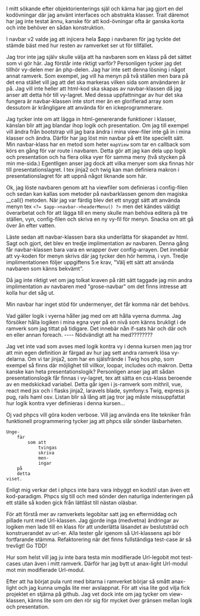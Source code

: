 I mitt sökande efter objektorienterings själ och kärna har jag gjort en del kodövningar där jag använt interfaces och abstrakta klasser. Trait däremot har jag inte testat ännu, kanske för att kod-övningar ofta är ganska korta och inte behöver en sådan konstruktion.

I navbar v2 valde jag att injicera hela $app i navbaren för jag tyckte det stämde bäst med hur resten av ramverket ser ut för tillfället.

Jag tror inte jag själv skulle välja att ha navbaren som en klass på det sättet som vi gör här. Jag förstår inte riktigt varför? Personligen tycker jag det tillhör vy-delen mer än php-delen. Jag har inte sett denna lösning i något annat ramverk. Som exempel, jag vill ha menyn på två ställen men bara på det ena stället vill jag att det ska markeras vilken sida som användaren är på. Jag vill inte heller att html-kod ska skapas av navbar-klassen då jag anser att detta hör till vy-lagret. Med dessa uppfattningar av hur det ska fungera är navbar-klassen inte stort mer än en glorifierad array som dessutom är krångligare att använda för en ickeprogrammerare.

Jag tycker inte om att lägga in html-genererande funktioner i klasser, känslan blir att jag blandar ihop logik och presentation. Om jag till exempel vill ändra från bootstrap vill jag bara ändra i mina view-filer inte gå in i mina klasser och ändra. Därför har jag löst min navbar på ett lite speciellt sätt. Min navbar-klass har en metod som heter `mapView` som tar en callback som körs en gång för var route i navbaren. Detta gör att jag kan dela upp logik och presentation och ha flera olika vyer för samma meny (två stycken på min me-sida.) Egentligen anser jag dock att vilka menyer som ska finnas hör till presentationslagret. I tex jinja2 och twig kan man definiera makron i presentationslagret för att uppnå något liknande som här.

Ok, jag löste navbaren genom att ha viewfiler som definieras i config-filen och sedan kan kallas som metoder på navbarklassen genom den magiska __call() metoden. När jag var färdig blev det ett snyggt sätt att använda menyn tex `<?= $app->navbar->headerMenu() ?>` men det kändes väldigt överarbetat och för att lägga till en meny skulle man behöva editera på tre ställen, vyn, config-filen och skriva en ny vy-fil för menyn. Snacka om att gå över ån efter vatten.

Läste sedan att navbar-klassen bara ska underlätta för skapandet av html. Sagt och gjort, det blev en tredje implimentation av navbaren. Denna gång får navbar-klassen bara vara en wrapper över config-arrayen. Det innebär att vy-koden för  menyn skrivs där jag tycker den hör hemma, i vyn. Tredje implimentationen följer uppgiftens 5:e krav, "Välj ett sätt att använda navbaren som känns bekvämt".

Då jag inte riktigt vet om jag tolkat kraven på rätt sätt taggade jag min andra implimentation av navbaren med "grose-navbar" om det finns intresse att kolla hur det såg ut.

Min navbar har inget stöd för undermenyer, det får komma när det behövs.

Vad gäller logik i vyerna håller jag med om att hålla vyerna dumma. Jag försöker hålla logiken i mina egna vyer på en nivå som känns brukligt i de ramverk som jag tittat på tidigare. Det innebär nån if-sats här och där och en eller annan foreach. ---- Nödvändigt att ha med????????

Jag vet inte vad som avses med logik kontra vy i denna kursen men jag tror att min egen definition är färgad av hur jag sett andra ramverk lösa vy-delarna. Om vi tar jinja2, som har en själsfrände i Twig hos php, som exempel så finns där möjlighet till villkor, loopar, includes och makron. Detta kanske kan heta presentationslogik? Personligen anser jag att sådan presentationslogik får finnas i vy-lagret, tex att sätta en css-klass beroende av en medskickad variabel. Detta går igen i js-ramverk som mithril, vue, react med jsx och i flasks jinja2, laravels blade, symfony:s Twig, express js pug, rails haml osv. Listan blir så lång att jag tror jag måste missuppfattat hur logik kontra vyer definieras i denna kursen...

Oj vad phpcs vill göra koden verbose. Vill jag använda ens lite tekniker från funktionell programmering tycker jag att phpcs slår sönder läsbarheten.
```
Unge-
	fär
		som att
			tvingas 
			skriva
			men-
			ingar
	på 
	detta
viset.
```
Enligt mig verkar det i phpcs inte bara vara inbyggt en kodstil utan även ett kod-paradigm. Phpcs slg till och med sönder den naturliga indenteringen på ett ställe så koden gick från lättläst till nästan oläsbar.

För att förstå mer av ramverkets legobitar satt jag en eftermiddag och pillade runt med Url-klassen. Jag gjorde inga (medvetna) ändringar av logiken men lade till en klass för att underlätta läsandet av beslutsträd och konstruerandet av url-er. Alla tester går igenom så Url-klassens api bör fortfarande stämma. Refaktorering när det finns fullständiga test-case är så trevligt! Go TDD!

Hur som helst vill jag ju inte bara testa min modifierade Url-legobit mot test-cases utan även i mitt ramverk. Därför har jag bytt ut anax-light Url-modul mot min modifierade Url-modul.

Efter att ha börjat pula runt med bitarna i ramverket börjar så smått anax-light och jag kunna umgås lite mer avslappnat. För att visa lite god vilja fick projektet en stjärna på github. Jag vet dock inte om jag tycker om view-klassen, känns lite som om den rör sig för mycket över gränsen mellan logik och presentation.

